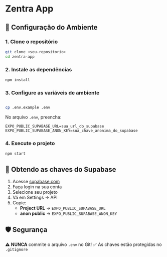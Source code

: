 # Zentra App

## 🚀 Configuração do Ambiente

### 1. Clone o repositório
```bash
git clone <seu-repositorio>
cd zentra-app
```

### 2. Instale as dependências
```bash
npm install
```

### 3. Configure as variáveis de ambiente
```bash

cp .env.example .env

```

No arquivo `.env`, preencha:
```
EXPO_PUBLIC_SUPABASE_URL=sua_url_do_supabase
EXPO_PUBLIC_SUPABASE_ANON_KEY=sua_chave_anonima_do_supabase
```

### 4. Execute o projeto
```bash
npm start
```

## 🔑 Obtendo as chaves do Supabase

1. Acesse [supabase.com](https://supabase.com)
2. Faça login na sua conta
3. Selecione seu projeto
4. Vá em Settings → API
5. Copie:
   - **Project URL** → `EXPO_PUBLIC_SUPABASE_URL`
   - **anon public** → `EXPO_PUBLIC_SUPABASE_ANON_KEY`

## 🛡️ Segurança

⚠️ **NUNCA** commite o arquivo `.env` no Git!
✅ As chaves estão protegidas no `.gitignore`